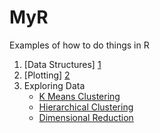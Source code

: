 # MyR
Examples of how to do things in R

1. [Data Structures] [1]
2. [Plotting] [2]
3. Exploring Data
    - [K Means Clustering][3]
    - [Hierarchical Clustering][4]
    - [Dimensional Reduction][5]

  [1]: data-structures/data-structures.md "data structures examples"
  [2]: plotting/plotting.md "plotting"
  [3]: exploring/kmeans-clustering.md "k means"
  [4]: exploring/hierarchical-clustering.md "hierarchical clustering"
  [5]: exploring/dimensional-reduction.md "dimensional reduction"

